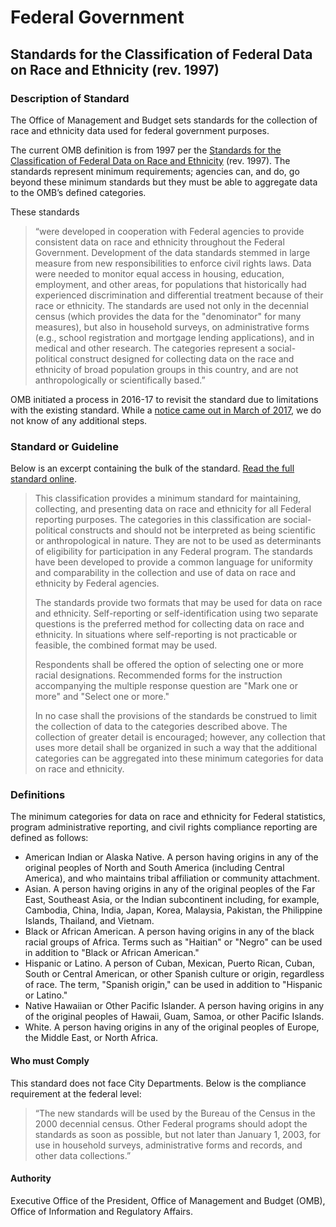 # Federal Government

## Standards for the Classification of Federal Data on Race and Ethnicity \(rev. 1997\)

### Description of Standard

The Office of Management and Budget sets standards for the collection of race and ethnicity data used for federal government purposes.

The current OMB definition is from 1997 per the [Standards for the Classification of Federal Data on Race and Ethnicity](https://www.gpo.gov/fdsys/pkg/FR-1997-10-30/pdf/97-28653.pdf) \(rev. 1997\). The standards represent minimum requirements; agencies can, and do, go beyond these minimum standards but they must be able to aggregate data to the OMB’s defined categories.

These standards

> “were developed in cooperation with Federal agencies to provide consistent data on race and ethnicity throughout the Federal Government. Development of the data standards stemmed in large measure from new responsibilities to enforce civil rights laws. Data were needed to monitor equal access in housing, education, employment, and other areas, for populations that historically had experienced discrimination and differential treatment because of their race or ethnicity. The standards are used not only in the decennial census \(which provides the data for the "denominator" for many measures\), but also in household surveys, on administrative forms \(e.g., school registration and mortgage lending applications\), and in medical and other research. The categories represent a social-political construct designed for collecting data on the race and ethnicity of broad population groups in this country, and are not anthropologically or scientifically based.”

OMB initiated a process in 2016-17 to revisit the standard due to limitations with the existing standard. While a [notice came out in March of 2017](https://www.regulations.gov/document?D=OMB-2017-0003-0001), we do not know of any additional steps.

### Standard or Guideline

Below is an excerpt containing the bulk of the standard. [Read the full standard online](https://obamawhitehouse.archives.gov/omb/fedreg_1997standards).

> This classification provides a minimum standard for maintaining, collecting, and presenting data on race and ethnicity for all Federal reporting purposes. The categories in this classification are social-political constructs and should not be interpreted as being scientific or anthropological in nature. They are not to be used as determinants of eligibility for participation in any Federal program. The standards have been developed to provide a common language for uniformity and comparability in the collection and use of data on race and ethnicity by Federal agencies.
>
> The standards provide two formats that may be used for data on race and ethnicity. Self-reporting or self-identification using two separate questions is the preferred method for collecting data on race and ethnicity. In situations where self-reporting is not practicable or feasible, the combined format may be used.
>
> Respondents shall be offered the option of selecting one or more racial designations. Recommended forms for the instruction accompanying the multiple response question are "Mark one or more" and "Select one or more."
>
> In no case shall the provisions of the standards be construed to limit the collection of data to the categories described above. The collection of greater detail is encouraged; however, any collection that uses more detail shall be organized in such a way that the additional categories can be aggregated into these minimum categories for data on race and ethnicity.

### Definitions

The minimum categories for data on race and ethnicity for Federal statistics, program administrative reporting, and civil rights compliance reporting are defined as follows:

* American Indian or Alaska Native. A person having origins in any of the original peoples of North and South America \(including Central America\), and who maintains tribal affiliation or community attachment.
* Asian. A person having origins in any of the original peoples of the Far East, Southeast Asia, or the Indian subcontinent including, for example, Cambodia, China, India, Japan, Korea, Malaysia, Pakistan, the Philippine Islands, Thailand, and Vietnam.
* Black or African American. A person having origins in any of the black racial groups of Africa. Terms such as "Haitian" or "Negro" can be used in addition to "Black or African American."
* Hispanic or Latino. A person of Cuban, Mexican, Puerto Rican, Cuban, South or Central American, or other Spanish culture or origin, regardless of race. The term, "Spanish origin," can be used in addition to "Hispanic or Latino."
* Native Hawaiian or Other Pacific Islander. A person having origins in any of the original peoples of Hawaii, Guam, Samoa, or other Pacific Islands.
* White. A person having origins in any of the original peoples of Europe, the Middle East, or North Africa.

#### Who must Comply

This standard does not face City Departments. Below is the compliance requirement at the federal level:

> “The new standards will be used by the Bureau of the Census in the 2000 decennial census. Other Federal programs should adopt the standards as soon as possible, but not later than January 1, 2003, for use in household surveys, administrative forms and records, and other data collections.”

#### Authority

Executive Office of the President, Office of Management and Budget \(OMB\), Office of Information and Regulatory Affairs.

  


